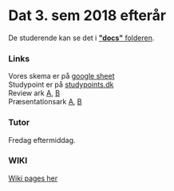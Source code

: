 # Dat 3. sem 2018 efterår
De studerende kan se det i [**"docs"** folderen](/docs).

### Links
Vores skema er på [google sheet](https://docs.google.com/spreadsheets/d/1i3DRKCIOco1Sksm1_b8LMj5QbHFoUQMhNHO_4_9eOw8/edit#gid=0)  
Studypoint er på [studypoints.dk](https://studypoints.dk)  
Review ark [A](), [B](https://docs.google.com/spreadsheets/d/1m44DXpp-kcUK2TMKmlDDL9N68IFPyxuSx_L6Q7ZfAo4/edit#gid=0)  
Præsentationsark [A](), [B](https://docs.google.com/spreadsheets/d/1m44DXpp-kcUK2TMKmlDDL9N68IFPyxuSx_L6Q7ZfAo4/edit#gid=0)  

### Tutor
Fredag eftermiddag.

### WIKI
[Wiki pages her](https://github.com/datsoftlyngby/dat3sem2018Fall/wiki)
